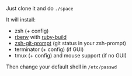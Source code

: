 Just clone it and do `./space`

It will install:
- zsh (+ config)
- [rbenv](https://github.com/rbenv/rbenv) with [ruby-build](https://github.com/rbenv/ruby-build)
- [zsh-git-prompt](https://github.com/olivierverdier/zsh-git-prompt) (git status in your zsh-prompt)
- terminator (+ config) (if GUI)
- tmux (+ config) and mouse support (if no GUI)

Then change your default shell in `/etc/passwd`

